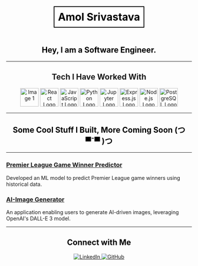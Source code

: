 <div align="center">
  <h1 style="border: 2px solid black; display: inline-block; padding: 10px; background-color: white; color: black;">
    Amol Srivastava
  </h1>
  <h2 style="color: black;">
    Hey, I am a Software Engineer.
  </h2>
</div>

---

## <div align="center">Tech I Have Worked With</div>

<div align="center">
  <img src="https://github.com/user-attachments/assets/9d993595-8ab8-44c1-afcf-c125d8f135ab" alt="Image 1" width="50" height="50">
  <img src="https://github.com/user-attachments/assets/722cbe51-bca9-4c6b-9943-5f78ed60ae3b" alt="React Logo" width="50" height="50">
  <img src="https://github.com/user-attachments/assets/e56f3ab1-053e-4a3f-8590-f78c8652a978" alt="JavaScript Logo" width="50" height="50">
  <img src="https://upload.wikimedia.org/wikipedia/commons/0/0a/Python.svg" alt="Python Logo" width="50" height="50">
  <img src="https://upload.wikimedia.org/wikipedia/commons/3/38/Jupyter_logo.svg" alt="Jupyter Logo" width="50" height="50">
  <img src="https://upload.wikimedia.org/wikipedia/commons/6/64/Expressjs.png" alt="Express.js Logo" width="50" height="50">
  <img src="https://upload.wikimedia.org/wikipedia/commons/d/d9/Node.js_logo.svg" alt="Node.js Logo" width="50" height="50">
  <img src="https://upload.wikimedia.org/wikipedia/commons/2/29/Postgresql_elephant.svg" alt="PostgreSQL Logo" width="50" height="50">
  
</div>

---

<div align="center">
  <h2 style="color: black;">
    Some Cool Stuff I Built,
    More Coming Soon (つ▀¯▀ )つ
  </h2>
</div>

---

### [Premier League Game Winner Predictor](https://github.com/amol-srivastava/Machine-Learning-Model)
Developed an ML model to predict Premier League game winners using historical data.

### [AI-Image Generator](https://github.com/amol-srivastava/ai-image-generator)
An application enabling users to generate AI-driven images, leveraging OpenAI's DALL-E 3 model.

---

<div align="center">
  <h2 style="color: black;">
    Connect with Me
  </h2>
  <a href="https://www.linkedin.com/in/amol-srivastava/">
    <img src="https://img.shields.io/badge/LinkedIn-blue?style=flat-square&logo=linkedin&logoColor=white" alt="LinkedIn">
  </a>
  <a href="https://github.com/amol-srivastava">
    <img src="https://img.shields.io/badge/GitHub-black?style=flat-square&logo=github&logoColor=white" alt="GitHub">
  </a>
</div>
